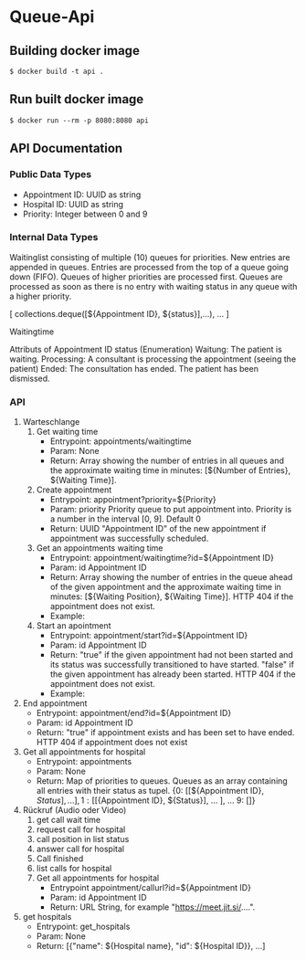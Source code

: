 # Queue-Api

## Building docker image

```$ docker build -t api .```

## Run built docker image

```$ docker run --rm -p 8080:8080 api```


## API Documentation ##
### Public Data Types ###
* Appointment ID: UUID as string
* Hospital ID: UUID as string
* Priority: Integer between 0 and 9

### Internal Data Types ###
Waitinglist consisting of multiple (10) queues for priorities. New entries are appended in queues. Entries are processed from the top of a queue going down (FIFO). Queues of higher priorities are processed first. Queues are processed as soon as there is no entry with waiting status in any queue with a higher priority.

[ collections.deque([${Appointment ID}, ${status}],...), ... ]

Waitingtime

Attributs of Appointment ID
status (Enumeration)
Waitung: The patient is waiting.
Processing: A consultant is processing the appointment (seeing the patient)
Ended: The consultation has ended. The patient has been dismissed.

### API ###
1. Warteschlange
   1. Get waiting time
      * Entrypoint: appointments/waitingtime
      * Param: None
      * Return: Array showing the number of entries in all queues and the approximate waiting time in minutes: [${Number of Entries}, ${Waiting Time}].
   2. Create appointment
      * Entrypoint: appointment?priority=${Priority}
      * Param: priority Priority queue to put appointment into. Priority is a number in the interval [0, 9]. Default 0
      * Return: UUID "Appointment ID" of the new appointment if appointment was successfully scheduled.
   3. Get an appointments waiting time
      * Entrypoint: appointment/waitingtime?id=${Appointment ID}
      * Param: id Appointment ID
      * Return: Array showing the number of entries in the queue ahead of the given appointment and the approximate waiting time in minutes: [${Waiting Position}, ${Waiting Time}]. HTTP 404 if the appointment does not exist.
      * Example:
   4. Start an apointment
      * Entrypoint: appointment/start?id=${Appointment ID}
      * Param: id Appointment ID
      * Return: "true" if the given appointment had not been started and its status was successfully transitioned to have started. "false" if the given appointment has already been started. HTTP 404 if the appointment does not exist.
      * Example:
  5. End appointment
      * Entrypoint: appointment/end?id=${Appointment ID}
      * Param: id Appointment ID
      * Return: "true" if appointment exists and has been set to have ended. HTTP 404 if appointment does not exist
  6. Get all appointments for hospital
      * Entrypoint: appointments
      * Param: None
      * Return: Map of priorities to queues. Queues as an array containing all entries with their status as tupel.
    {0: [[${Appointment ID}, ${Status}], ... ], 1: [[${Appointment ID}, ${Status}], ... ], ... 9: []}
2. Rückruf (Audio oder Video)
   1. get call wait time
   2. request call for hospital
   3. call position in list status
   4. answer call for hospital
   5. Call finished
   6. list calls for hospital
   7. Get all appointments for hospital
       * Entrypoint appointment/callurl?id=${Appointment ID}
       * Param:  id Appointment ID
       * Return: URL String, for example "https://meet.jit.si/....".
3. get hospitals
   * Entrypoint: get_hospitals
   * Param: None
   * Return: [{"name": ${Hospital name}, "id": ${Hospital ID}}, ...]
